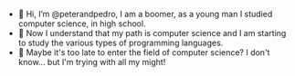 - 👋 Hi, I’m @peterandpedro, I am a boomer, as a young man I studied computer science, in high school. 
- 👀 Now I understand that my path is computer science and I am starting to study the various types of programming languages. 
- 🌱 Maybe it's too late to enter the field of computer science? I don't know... but I'm trying with all my might!


<!---
peterandpedro/peterandpedro is a ✨ special ✨ repository because its `README.md` (this file) appears on your GitHub profile.
You can click the Preview link to take a look at your changes.
--->
